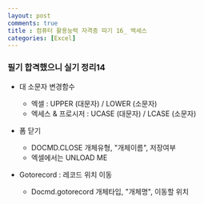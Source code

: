 ```yaml
---
layout: post
comments: true
title : 컴퓨터 활용능력 자격증 따기 16_ 엑세스
categories: [Excel]
---
```


### 필기 합격했으니 실기 정리14

- 대 소문자 변경함수
	- 엑셀 : UPPER (대문자) / LOWER (소문자)
	- 엑세스 & 프로시저 : UCASE (대문자) / LCASE (소문자)


- 폼 닫기
	- DOCMD.CLOSE 개체유형, "개체이름", 저장여부
	- 엑셀에서는 UNLOAD ME


- Gotorecord : 레코드 위치 이동
	- Docmd.gotorecord 개체타입, "개체명", 이동할 위치
